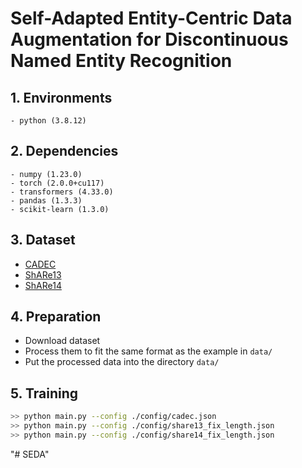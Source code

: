  # Self-Adapted Entity-Centric Data Augmentation for Discontinuous Named Entity Recognition

## 1. Environments

```
- python (3.8.12)
```

## 2. Dependencies

```
- numpy (1.23.0)
- torch (2.0.0+cu117)
- transformers (4.33.0)
- pandas (1.3.3)
- scikit-learn (1.3.0)
```

## 3. Dataset

- [CADEC](https://pubmed.ncbi.nlm.nih.gov/25817970/)
- [ShARe13](https://clefehealth.imag.fr/?page_id=441)
- [ShARe14](https://sites.google.com/site/clefehealth2014/)

## 4. Preparation

- Download dataset
- Process them to fit the same format as the example in `data/`
- Put the processed data into the directory `data/`

## 5. Training

```bash
>> python main.py --config ./config/cadec.json
>> python main.py --config ./config/share13_fix_length.json
>> python main.py --config ./config/share14_fix_length.json
```

"# SEDA" 
